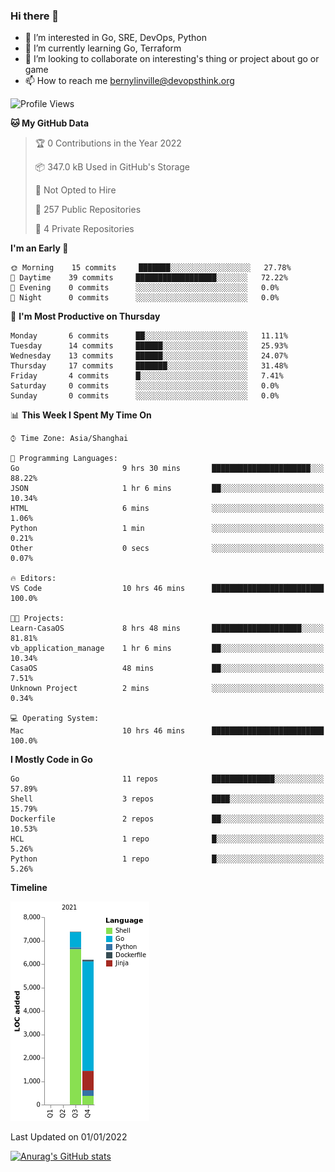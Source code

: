 ### Hi there 👋

- 👀 I’m interested in Go, SRE, DevOps, Python
- 🌱 I’m currently learning Go, Terraform
- 👯 I’m looking to collaborate on interesting's thing or project about go or game
- 📫 How to reach me bernylinville@devopsthink.org

<!--START_SECTION:waka-->
![Profile Views](http://img.shields.io/badge/Profile%20Views-0-blue)

**🐱 My GitHub Data** 

> 🏆 0 Contributions in the Year 2022
 > 
> 📦 347.0 kB Used in GitHub's Storage 
 > 
> 🚫 Not Opted to Hire
 > 
> 📜 257 Public Repositories 
 > 
> 🔑 4 Private Repositories  
 > 
**I'm an Early 🐤** 

```text
🌞 Morning    15 commits     ███████░░░░░░░░░░░░░░░░░░   27.78% 
🌆 Daytime    39 commits     ██████████████████░░░░░░░   72.22% 
🌃 Evening    0 commits      ░░░░░░░░░░░░░░░░░░░░░░░░░   0.0% 
🌙 Night      0 commits      ░░░░░░░░░░░░░░░░░░░░░░░░░   0.0%

```
📅 **I'm Most Productive on Thursday** 

```text
Monday       6 commits      ██░░░░░░░░░░░░░░░░░░░░░░░   11.11% 
Tuesday      14 commits     ██████░░░░░░░░░░░░░░░░░░░   25.93% 
Wednesday    13 commits     ██████░░░░░░░░░░░░░░░░░░░   24.07% 
Thursday     17 commits     ███████░░░░░░░░░░░░░░░░░░   31.48% 
Friday       4 commits      █░░░░░░░░░░░░░░░░░░░░░░░░   7.41% 
Saturday     0 commits      ░░░░░░░░░░░░░░░░░░░░░░░░░   0.0% 
Sunday       0 commits      ░░░░░░░░░░░░░░░░░░░░░░░░░   0.0%

```


📊 **This Week I Spent My Time On** 

```text
⌚︎ Time Zone: Asia/Shanghai

💬 Programming Languages: 
Go                       9 hrs 30 mins       ██████████████████████░░░   88.22% 
JSON                     1 hr 6 mins         ██░░░░░░░░░░░░░░░░░░░░░░░   10.34% 
HTML                     6 mins              ░░░░░░░░░░░░░░░░░░░░░░░░░   1.06% 
Python                   1 min               ░░░░░░░░░░░░░░░░░░░░░░░░░   0.21% 
Other                    0 secs              ░░░░░░░░░░░░░░░░░░░░░░░░░   0.07%

🔥 Editors: 
VS Code                  10 hrs 46 mins      █████████████████████████   100.0%

🐱‍💻 Projects: 
Learn-CasaOS             8 hrs 48 mins       ████████████████████░░░░░   81.81% 
vb_application_manage    1 hr 6 mins         ██░░░░░░░░░░░░░░░░░░░░░░░   10.34% 
CasaOS                   48 mins             ██░░░░░░░░░░░░░░░░░░░░░░░   7.51% 
Unknown Project          2 mins              ░░░░░░░░░░░░░░░░░░░░░░░░░   0.34%

💻 Operating System: 
Mac                      10 hrs 46 mins      █████████████████████████   100.0%

```

**I Mostly Code in Go** 

```text
Go                       11 repos            ██████████████░░░░░░░░░░░   57.89% 
Shell                    3 repos             ████░░░░░░░░░░░░░░░░░░░░░   15.79% 
Dockerfile               2 repos             ██░░░░░░░░░░░░░░░░░░░░░░░   10.53% 
HCL                      1 repo              █░░░░░░░░░░░░░░░░░░░░░░░░   5.26% 
Python                   1 repo              █░░░░░░░░░░░░░░░░░░░░░░░░   5.26%

```


**Timeline**

![Chart not found](https://raw.githubusercontent.com/bernylinville/bernylinville/main/charts/bar_graph.png) 


 Last Updated on 01/01/2022
<!--END_SECTION:waka-->

[![Anurag's GitHub stats](https://github-readme-stats.vercel.app/api?username=bernylinville)](https://github.com/anuraghazra/github-readme-stats)


<!--
**kylechou-dunk/kylechou-dunk** is a ✨ _special_ ✨ repository because its `README.md` (this file) appears on your GitHub profile.

Here are some ideas to get you started:

- 🔭 I’m currently working on ...
- 🌱 I’m currently learning ...
- 👯 I’m looking to collaborate on ...
- 🤔 I’m looking for help with ...
- 💬 Ask me about ...
- 📫 How to reach me: ...
- 😄 Pronouns: ...
- ⚡ Fun fact: ...
-->
